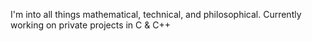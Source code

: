I'm into all things mathematical, technical, and philosophical.
Currently working on private projects in C & C++
<!---
GravitySquid/GravitySquid is a ✨ special ✨ repository because its `README.md` (this file) appears on your GitHub profile.
You can click the Preview link to take a look at your changes.
--->
